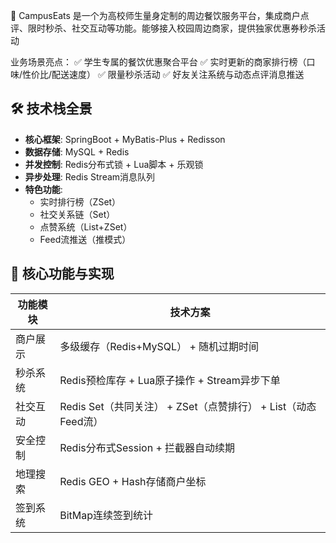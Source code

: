 🏫 CampusEats 是一个为高校师生量身定制的周边餐饮服务平台，集成商户点评、限时秒杀、社交互动等功能。能够接入校园周边商家，提供独家优惠券秒杀活动

业务场景亮点：
✅ 学生专属的餐饮优惠聚合平台
✅ 实时更新的商家排行榜（口味/性价比/配送速度）
✅ 限量秒杀活动
✅ 好友关注系统与动态点评消息推送

## 🛠️ 技术栈全景
- **核心框架**: SpringBoot + MyBatis-Plus + Redisson
- **数据存储**: MySQL + Redis
- **并发控制**: Redis分布式锁 + Lua脚本 + 乐观锁
- **异步处理**: Redis Stream消息队列
- **特色功能**: 
  - 实时排行榜（ZSet）
  - 社交关系链（Set）
  - 点赞系统（List+ZSet）
  - Feed流推送（推模式）
    
## 🚀 核心功能与实现
|功能模块	|技术方案|
|----|----|
|商户展示|	多级缓存（Redis+MySQL） + 随机过期时间	|
|秒杀系统|	Redis预检库存 + Lua原子操作 + Stream异步下单	|
|社交互动|	Redis Set（共同关注） + ZSet（点赞排行） + List（动态Feed流）	|
|安全控制|	Redis分布式Session + 拦截器自动续期	|
|地理搜索|	Redis GEO + Hash存储商户坐标	|
|签到系统|	BitMap连续签到统计	|
